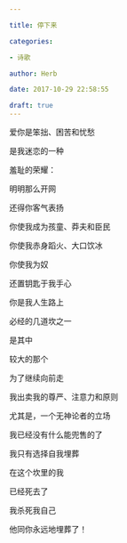 ```yaml
---

title: 停下来

categories:

- 诗歌

author: Herb

date: 2017-10-29 22:58:55

draft: true
---
```


爱你是笨拙、困苦和忧愁

是我迷恋的一种

羞耻的荣耀：

明明那么开网

还得你客气表扬



你使我成为孩童、莽夫和臣民

你使我赤身蹈火、大口饮冰

你使我为奴

还置钥匙于我手心



你是我人生路上

必经的几道坎之一

是其中

较大的那个



为了继续向前走

我出卖我的尊严、注意力和原则

尤其是，一个无神论者的立场

我已经没有什么能兜售的了

我只有选择自我埋葬



在这个坎里的我

已经死去了

我杀死我自己

他同你永远地埋葬了！
